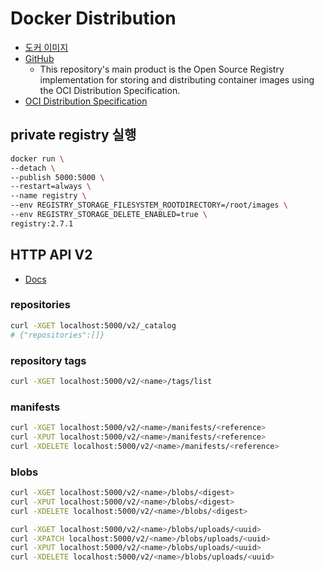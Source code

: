 # Docker Distribution

- [도커 이미지](https://hub.docker.com/_/registry)
- [GitHub](https://github.com/distribution/distribution)
  - This repository's main product is the Open Source Registry implementation for storing and distributing container images using the OCI Distribution Specification.
- [OCI Distribution Specification](https://github.com/opencontainers/distribution-spec)

## private registry 실행

```bash
docker run \
--detach \
--publish 5000:5000 \
--restart=always \
--name registry \
--env REGISTRY_STORAGE_FILESYSTEM_ROOTDIRECTORY=/root/images \
--env REGISTRY_STORAGE_DELETE_ENABLED=true \
registry:2.7.1
```

## HTTP API V2

- [Docs](https://docs.docker.com/registry/spec/api/#detail)

### repositories

```bash
curl -XGET localhost:5000/v2/_catalog
# {"repositories":[]}
```

### repository tags

```bash
curl -XGET localhost:5000/v2/<name>/tags/list
```

### manifests

```bash
curl -XGET localhost:5000/v2/<name>/manifests/<reference>
curl -XPUT localhost:5000/v2/<name>/manifests/<reference>
curl -XDELETE localhost:5000/v2/<name>/manifests/<reference>
```

### blobs

```bash
curl -XGET localhost:5000/v2/<name>/blobs/<digest>
curl -XPUT localhost:5000/v2/<name>/blobs/<digest>
curl -XDELETE localhost:5000/v2/<name>/blobs/<digest>
```

```bash
curl -XGET localhost:5000/v2/<name>/blobs/uploads/<uuid>
curl -XPATCH localhost:5000/v2/<name>/blobs/uploads/<uuid>
curl -XPUT localhost:5000/v2/<name>/blobs/uploads/<uuid>
curl -XDELETE localhost:5000/v2/<name>/blobs/uploads/<uuid>
```
